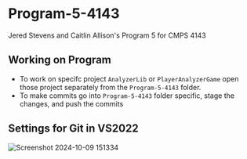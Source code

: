 # Program-5-4143
Jered Stevens and Caitlin Allison's Program 5 for CMPS 4143

## Working on Program
- To work on specifc project `AnalyzerLib` or `PlayerAnalyzerGame` open those project separately from the `Program-5-4143` folder.
- To make commits go into `Program-5-4143` folder specific, stage the changes, and push the commits

## Settings for Git in VS2022
![Screenshot 2024-10-09 151334](https://github.com/user-attachments/assets/f56c1479-193d-4c08-8efa-066dac0bcd87)

